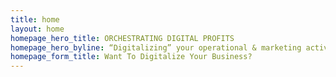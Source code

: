 ```yaml
---
title: home
layout: home
homepage_hero_title: ORCHESTRATING DIGITAL PROFITS
homepage_hero_byline: “Digitalizing” your operational & marketing activities, saving you time while creating trackable results.
homepage_form_title: Want To Digitalize Your Business?
---
```

